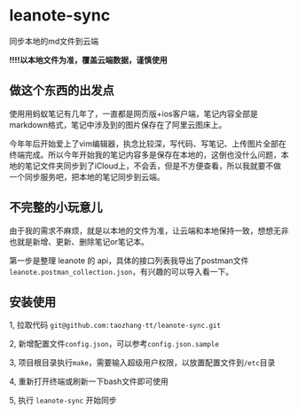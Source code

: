# leanote-sync
同步本地的md文件到云端

**!!!!以本地文件为准，覆盖云端数据，谨慎使用**

## 做这个东西的出发点

使用用蚂蚁笔记有几年了，一直都是网页版+ios客户端，笔记内容全部是markdown格式，笔记中涉及到的图片保存在了阿里云图床上。

今年年后开始爱上了vim编辑器，执念比较深，写代码、写笔记、上传图片全部在终端完成。所以今年开始我的笔记内容多是保存在本地的，这倒也没什么问题，本地的笔记文件夹同步到了iCloud上，不会丢，但是不方便查看，所以我就要不做一个同步服务吧，把本地的笔记同步到云端。

## 不完整的小玩意儿

由于我的需求不麻烦，就是以本地的文件为准，让云端和本地保持一致，想想无非也就是新增、更新、删除笔记or笔记本。

第一步是整理 leanote 的 api，具体的接口列表我导出了postman文件`leanote.postman_collection.json`，有兴趣的可以导入看一下。

## 安装使用

1, 拉取代码
`git@github.com:taozhang-tt/leanote-sync.git`

2, 新增配置文件`config.json`，可以参考`config.json.sample`

3, 项目根目录执行`make`，需要输入超级用户权限，以放置配置文件到`/etc`目录

4, 重新打开终端或刷新一下bash文件即可使用

5, 执行 `leanote-sync` 开始同步
